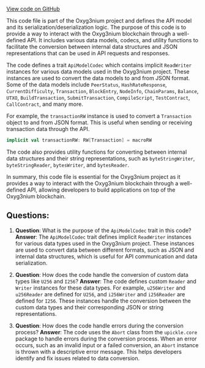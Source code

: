 [View code on GitHub](https://github.com/oxyg3nium/oxyg3nium/api/src/main/scala/org/oxyg3nium/api/ApiModel.scala)

This code file is part of the Oxyg3nium project and defines the API model and its serialization/deserialization logic. The purpose of this code is to provide a way to interact with the Oxyg3nium blockchain through a well-defined API. It includes various data models, codecs, and utility functions to facilitate the conversion between internal data structures and JSON representations that can be used in API requests and responses.

The code defines a trait `ApiModelCodec` which contains implicit `ReadWriter` instances for various data models used in the Oxyg3nium project. These instances are used to convert the data models to and from JSON format. Some of the data models include `PeerStatus`, `HashRateResponse`, `CurrentDifficulty`, `Transaction`, `BlockEntry`, `NodeInfo`, `ChainParams`, `Balance`, `UTXO`, `BuildTransaction`, `SubmitTransaction`, `CompileScript`, `TestContract`, `CallContract`, and many more.

For example, the `transactionRW` instance is used to convert a `Transaction` object to and from JSON format. This is useful when sending or receiving transaction data through the API.

```scala
implicit val transactionRW: RW[Transaction] = macroRW
```

The code also provides utility functions for converting between internal data structures and their string representations, such as `byteStringWriter`, `byteStringReader`, `bytesWriter`, and `bytesReader`.

In summary, this code file is essential for the Oxyg3nium project as it provides a way to interact with the Oxyg3nium blockchain through a well-defined API, allowing developers to build applications on top of the Oxyg3nium blockchain.
## Questions: 
 1. **Question**: What is the purpose of the `ApiModelCodec` trait in this code?
   **Answer**: The `ApiModelCodec` trait defines implicit `ReadWriter` instances for various data types used in the Oxyg3nium project. These instances are used to convert data between different formats, such as JSON and internal data structures, which is useful for API communication and data serialization.

2. **Question**: How does the code handle the conversion of custom data types like `U256` and `I256`?
   **Answer**: The code defines custom `Reader` and `Writer` instances for these data types. For example, `u256Writer` and `u256Reader` are defined for `U256`, and `i256Writer` and `i256Reader` are defined for `I256`. These instances handle the conversion between the custom data types and their corresponding JSON or string representations.

3. **Question**: How does the code handle errors during the conversion process?
   **Answer**: The code uses the `Abort` class from the `upickle.core` package to handle errors during the conversion process. When an error occurs, such as an invalid input or a failed conversion, an `Abort` instance is thrown with a descriptive error message. This helps developers identify and fix issues related to data conversion.